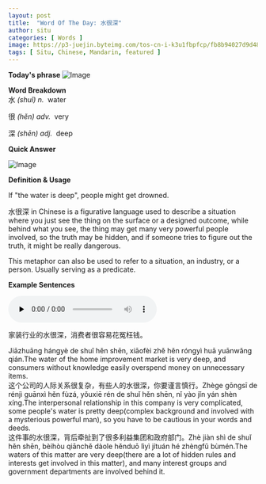 ```yaml
---
layout: post
title:  "Word Of The Day: 水很深"
author: situ
categories: [ Words ]
image: https://p3-juejin.byteimg.com/tos-cn-i-k3u1fbpfcp/fb8b94027d9d48cbaac919e829aca5f1~tplv-k3u1fbpfcp-zoom-1.image
tags: [ Situ, Chinese, Mandarin, featured ]
---
```


**Today's phrase**
![Image](https://p3-juejin.byteimg.com/tos-cn-i-k3u1fbpfcp/eb5baeac345a4a13bd5b6e01b7c62841~tplv-k3u1fbpfcp-zoom-1.image)

**Word Breakdown**  
水 *(shuǐ) n.*  water

很 *(hěn) adv.*  very

深 *(shēn) adj.*  deep

**Quick Answer**  

![Image](https://p3-juejin.byteimg.com/tos-cn-i-k3u1fbpfcp/fb8b94027d9d48cbaac919e829aca5f1~tplv-k3u1fbpfcp-zoom-1.image)

**Definition & Usage**

If "the water is deep", people might get drowned.

水很深 in Chinese is a figurative language used to describe a situation where you just see the thing on the surface or a designed outcome, while behind what you see, the thing may get many very powerful people involved, so the truth may be hidden, and if someone tries to figure out the truth, it might be really dangerous. 

This metaphor can also be used to refer to a situation, an industry, or a person. Usually serving as a predicate.

**Example Sentences**  

<audio id="audio" controls="" preload="none">
  <source id="mp3" src="https://i.cdnl.ink/shuihenshen.mp3">
</audio>

家装行业的水很深，消费者很容易花冤枉钱。

Jiāzhuāng hángyè de shuǐ hěn shēn, xiāofèi zhě hěn róngyì huā yuānwǎng qián.The water of the home improvement market is very deep, and consumers without knowledge easily overspend money on unnecessary items.  
这个公司的人际关系很复杂，有些人的水很深，你要谨言慎行。Zhège gōngsī de rénjì guānxì hěn fùzá, yǒuxiē rén de shuǐ hěn shēn, nǐ yào jǐn yán shèn xíng.The interpersonal relationship in this company is very complicated, some people's water is pretty deep(complex background and involved with a mysterious powerful man), so you have to be cautious in your words and deeds.  
这件事的水很深，背后牵扯到了很多利益集团和政府部门。Zhè jiàn shì de shuǐ hěn shēn, bèihòu qiānchě dàole hěnduō lìyì jítuán hé zhèngfǔ bùmén.The waters of this matter are very deep(there are a lot of hidden rules and interests get involved in this matter), and many interest groups and government departments are involved behind it.